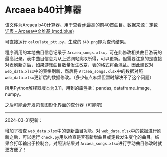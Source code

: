 # Arcaea b40计算器

该文件为Arcaea b40计算器。用于查看ptt最高的前40首曲目。数据来源：[定数详表 - Arcaea中文维基 (mcd.blue)](https://arcwiki.mcd.blue/定数详表)

可直接运行 `calculate_ptt.py`，生成的 `b40.png`即为查询结果。

程序调用的本地曲目信息记录于 `Arcaea_songs.xlsx`，可在此修改相关曲目游玩的最高记录。表中曲目信息为从上述网站爬取所得，可以更新。但需要注意的是直接对表刷新之后，如果游戏曲目数量发生改变，表的格式将会混乱。因此建议对 `web_data.xlsx`中的表格刷新，然后将 `Arcaea_songs.xlsx`中的数据对照 `web_data.xlsx`更新后的数据修改。（多少有点麻烦但暂时解决不了这个问题）

所用Python解释器版本为3.11，用到的库包括：pandas, dataframe_image, numpy。

之后可能会开发包含图形化界面的查分器（可能吧）

---

2024-03-31更新：

增加了检查 `web_data.xlsx`中的更新曲目功能。对 `web_data.xlsx`中的数据进行刷新之后，可以运行 `check.py`用以检查是否有新增曲目或定数发生变化的曲目。结果会打印输出于控制台。对照该结果对 `Arcaea_songs.xlsx`进行手动曲目修改时就更方便了！
